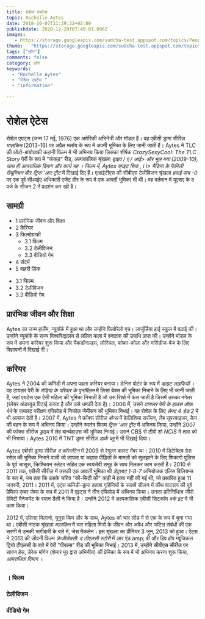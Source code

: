 ```yaml
---
title: रोशेल एयटेस 
topic: Rochelle Aytes
date: 2018-10-07T11:39:22+02:00
publishdate: 2020-12-20T07:40:01.096Z
images: 
   - https://storage.googleapis.com/sudcha-test.appspot.com/topics/People/rochelle_aytes/1.jpeg
thumb:   "https://storage.googleapis.com/sudcha-test.appspot.com/topics/People/rochelle_aytes/thumb.jpeg"
tags: ["लोग"]
comments: false
category: लोग
keywords: 
  - "Rochelle Aytes"
  - "रोशेल एयटेस "
  - "information"

---
```

<h1> रोशेल ऐटेस </h1> <p> रोशेल एयट्स (जन्म 17 मई, 1976) एक अमेरिकी अभिनेत्री और मॉडल है। वह एबीसी ड्रामा सीरीज़ <i> मालकिन </i> (2013-16) पर अप्रैल मलॉय के रूप में अपनी भूमिका के लिए जानी जाती हैं। Aytes ने TLC की ऑटो-बायोग्राफी कहानी फिल्म में भी अभिनय किया जिसका शीर्षक <i> CrazySexyCool: The TLC Story </i> पेर्री के रूप में "कंकड़" रीड, अल्पकालिक श्रृंखला <i> ड्राइव / ए / आई> और <i> भूल गया </i> (2009-10), साथ ही <i> आपराधिक दिमाग </i> और <i> कार्य यह </i>। फिल्म में, Aytes <i> व्हाइट चिक </i>, i i> मैडिया के फैमिली रीयूनियन </i> और <i> ट्रिक 'आर ट्रीट </i> में दिखाई दिए हैं। एआईटीएस की सीबीएस टेलीविजन श्रृंखला <i> हवाई पांच -0 </i> पर एक पूर्व सीआईए अधिकारी एजेंट ग्रीर के रूप में एक आवर्ती भूमिका भी थी। वह वर्तमान में यूएसए के द पर्ज के सीजन 2 में प्रदर्शन कर रही है। </p> <h2> सामग्री </h2> <ul> <li> 1 प्रारंभिक जीवन और शिक्षा </li> <li> 2 कैरियर </li> <li > 3 फिल्मोग्राफी <ul> <li> 3.1 फिल्म </li> <li> 3.2 टेलीविजन </li> <li> 3.3 वीडियो गेम </li> </ul> </li> <li> 4 संदर्भ </li > <li> 5 बाहरी लिंक </li> </ul> <ul> <li> 3.1 फिल्म </li> <li> 3.2 टेलीविजन </li> <li> 3.3 वीडियो गेम </li> </ul> <h2> प्रारंभिक जीवन और शिक्षा </h2> <p> Aytes का जन्म हार्लेम, न्यूयॉर्क में हुआ था और उन्होंने फियोरेलो एच। लार्जुर्डिया हाई स्कूल में पढ़ाई की। उन्होंने न्यूयॉर्क के राज्य विश्वविद्यालय से ललित कला में स्नातक की उपाधि प्राप्त की। उन्होंने मॉडल के रूप में अपना करियर शुरू किया और मैकडॉनल्ड्स, लोरियल, कोका-कोला और मर्सिडीज-बेंज के लिए विज्ञापनों में दिखाई दी। </p> <h2> करियर </h2> <p> Aytes ने 2004 की कॉमेडी में अपना पहला करियर बनाया। डेनिस पोर्टर के रूप में <i> व्हाइट लड़कियों </i>। वह टायलर पेरी के <i> मेडिया के परिवार के पुनर्मिलन </i> में लिसा ब्रेक्स की भूमिका निभाने के लिए भी जानी जाती है, जहां एयटेस एक ऐसी महिला की भूमिका निभाती है जो उस रिश्ते में फंस जाती है जिसमें उसका मंगेतर (ब्लेयर अंडरवुड पिटाई करता है और उसे धमकी देता है)। 2006 में, उसने <i> टायलर पेरी के हाउस ऑफ़ पेने </i> के पायलट परीक्षण एपिसोड में निकोल जैमीसन की भूमिका निभाई। वह रोशेल के लिए <i> लेफ्ट 4 डेड 2 </i> में भी आवाज देती है। 2007 में, Aytes ने फ़ॉक्स सीरीज़ <i> बोन्स </i> में फ़ेलिशिया सरॉयन, लैब सुपरवाइज़र, कैम की बहन के रूप में अभिनय किया। उन्होंने स्वतंत्र फिल्म <i> ट्रिक 'आर ट्रीट </i> में अभिनय किया, उन्होंने 2007 की फॉक्स सीरीज़ <i> ड्राइव </i> में लेह बार्न्थहाउस की भूमिका निभाई। उसने CBS से टीवी शो <i> NCIS </i> में तारा को भी निभाया। Aytes 2010 में TNT ड्रामा सीरीज़ <i> डार्क ब्लू </i> में भी दिखाई दिया। </p> <p> Aytes एबीसी ड्रामा सीरीज़ <i> द फॉरगॉटेन </i> में 2009 से रेगुलर कास्ट मेंबर था। 2010 में डिटेक्टिव ग्रेस रसेल की भूमिका निभाने वाली जो लापता या अज्ञात पीड़ितों के मामलों को सुलझाने के लिए शिकागो पुलिस के पूर्व जासूस, क्रिश्चियन स्लेटर सहित एक स्वयंसेवी समूह के साथ मिलकर काम करती है। 2010 से 2011 तक, एबीसी सीरीज़ में उसकी एक आवर्ती भूमिका थी <i> डेट्रायट 1-8-7 </i> अभियोजक एलिस विलियम्स के रूप में, जब तक कि उसके चरित्र "की-सिटी की" कड़ी में हत्या नहीं की गई थी, जो प्रसारित हुआ 11 जनवरी, 2011। 2011 में, एट्स कॉमेडी-ड्रामा </i> हताश गृहिणियों </> के सातवें सीज़न में कीथ वाटसन की पूर्व प्रेमिका एम्बर जेम्स के रूप में 2011 में एइट्स ने तीन एपिसोड में अभिनय किया। उनका प्रतिनिधित्व जीरो ग्रेविटी मैनेजमेंट के रयान डैली ने किया है। उन्होंने 2012 में अल्पकालिक एबीसी सिटकॉम <i> वर्क इट </i> में भी काम किया। </p> <p> 2012 में, एलिसा मिलानो, यूनुस किम और के साथ, Aytes को चार लीड में से एक के रूप में चुना गया था। एबीसी नाटक श्रृंखला <i> मालकिन </i> में चार महिला मित्रों के जीवन और अवैध और जटिल संबंधों की एक सरणी में उनकी भागीदारी के बारे में, जेस मैकलेन। इस श्रृंखला का प्रीमियर 3 जून, 2013 को हुआ। ऐट्स ने 2013 की जीवनी फिल्म <i> क्रेजीसेक्सी: द टीएलसी स्टोरी </i> में आर एंड amp; बी और हिप हॉप म्यूजिकल ट्रियो टीएलसी के बारे में पेरी "पीबल्स" रीड की भूमिका निभाई। 2013 में, उन्होंने सीबीएस सीरीज़ पर सावन हेस, डेरेक मॉर्गन (शेमार मूर द्वारा अभिनीत) की प्रेमिका के रूप में भी अभिनय करना शुरू किया, <i> आपराधिक दिमाग </i>। </p> <h2 - फिल्मोग्राफी </h2> <h3>। फिल्म </h3> <h3> टेलीविजन </h3> <h3> वीडियो गेम </h3> 